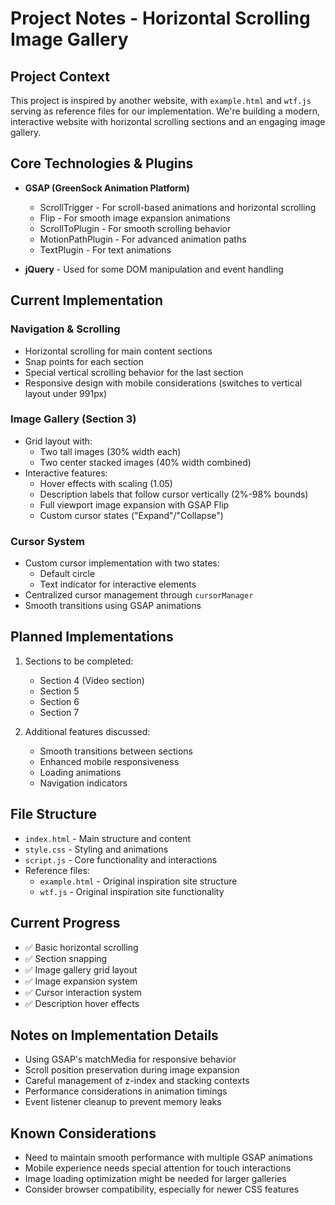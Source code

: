 # Project Notes - Horizontal Scrolling Image Gallery

## Project Context
This project is inspired by another website, with `example.html` and `wtf.js` serving as reference files for our implementation. We're building a modern, interactive website with horizontal scrolling sections and an engaging image gallery.

## Core Technologies & Plugins
- **GSAP (GreenSock Animation Platform)**
  - ScrollTrigger - For scroll-based animations and horizontal scrolling
  - Flip - For smooth image expansion animations
  - ScrollToPlugin - For smooth scrolling behavior
  - MotionPathPlugin - For advanced animation paths
  - TextPlugin - For text animations

- **jQuery** - Used for some DOM manipulation and event handling

## Current Implementation

### Navigation & Scrolling
- Horizontal scrolling for main content sections
- Snap points for each section
- Special vertical scrolling behavior for the last section
- Responsive design with mobile considerations (switches to vertical layout under 991px)

### Image Gallery (Section 3)
- Grid layout with:
  - Two tall images (30% width each)
  - Two center stacked images (40% width combined)
- Interactive features:
  - Hover effects with scaling (1.05)
  - Description labels that follow cursor vertically (2%-98% bounds)
  - Full viewport image expansion with GSAP Flip
  - Custom cursor states ("Expand"/"Collapse")

### Cursor System
- Custom cursor implementation with two states:
  - Default circle
  - Text indicator for interactive elements
- Centralized cursor management through `cursorManager`
- Smooth transitions using GSAP animations

## Planned Implementations
1. Sections to be completed:
   - Section 4 (Video section)
   - Section 5
   - Section 6
   - Section 7

2. Additional features discussed:
   - Smooth transitions between sections
   - Enhanced mobile responsiveness
   - Loading animations
   - Navigation indicators

## File Structure
- `index.html` - Main structure and content
- `style.css` - Styling and animations
- `script.js` - Core functionality and interactions
- Reference files:
  - `example.html` - Original inspiration site structure
  - `wtf.js` - Original inspiration site functionality

## Current Progress
- ✅ Basic horizontal scrolling
- ✅ Section snapping
- ✅ Image gallery grid layout
- ✅ Image expansion system
- ✅ Cursor interaction system
- ✅ Description hover effects

## Notes on Implementation Details
- Using GSAP's matchMedia for responsive behavior
- Scroll position preservation during image expansion
- Careful management of z-index and stacking contexts
- Performance considerations in animation timings
- Event listener cleanup to prevent memory leaks

## Known Considerations
- Need to maintain smooth performance with multiple GSAP animations
- Mobile experience needs special attention for touch interactions
- Image loading optimization might be needed for larger galleries
- Consider browser compatibility, especially for newer CSS features 